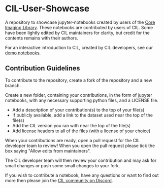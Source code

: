 # CIL-User-Showcase
A repository to showcase jupyter-notebooks created by users of the [Core Imaging Library](https://github.com/TomographicImaging/CIL). These notebooks are contributed by users of CIL.  Some have been lightly edited by CIL maintainers for clarity, but credit for the contents remains with their authors. 

For an interactive introduction to CIL, created by CIL developers,  see our [demo notebooks](https://github.com/TomographicImaging/CIL-Demos). 

## Contribution Guidelines
To contribute to the repository, create a fork of the repository and a new branch.

Create a new folder, containing your contributions, in the form of jupyter notebooks, with any necessary supporting python files, and a LICENSE file.

- Add a description of your contribution(s) to the top of your file(s)
- If publicly available, add a link to the dataset used near the top of the file(s)
- Add the CIL version you ran with near the top of the file(s)
- Add license headers to all of the files (with a license of your choice)

When your contributions are ready, open a pull request for the CIL developer team to review! When you open the pull request please tick the box saying "Allow edits from maintainers". 

The CIL developer team will then review your contribution and may ask for small changes or push some small changes to your fork.

If you wish to contribute a notebook, have any questions or want to find out more then please join the [CIL community on Discord](https://discord.com/invite/9NTWu9MEGq). 
